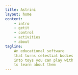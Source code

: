 ```yaml
---
title: Astrini
layout: home 
content:
    - intro
    - getit
    - control
    - activities
    - about
tagline:
    An educational software
    that turns celestial bodies
    into toys you can play with
    to learn about them
---
```

